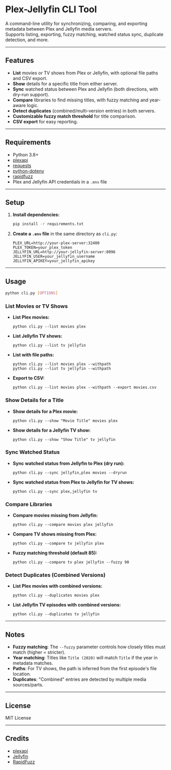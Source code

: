 # Plex-Jellyfin CLI Tool

A command-line utility for synchronizing, comparing, and exporting metadata between Plex and Jellyfin media servers.  
Supports listing, exporting, fuzzy matching, watched status sync, duplicate detection, and more.

---

## Features

- **List** movies or TV shows from Plex or Jellyfin, with optional file paths and CSV export.
- **Show** details for a specific title from either server.
- **Sync** watched status between Plex and Jellyfin (both directions, with dry-run support).
- **Compare** libraries to find missing titles, with fuzzy matching and year-aware logic.
- **Detect duplicates** (combined/multi-version entries) in both servers.
- **Customizable fuzzy match threshold** for title comparison.
- **CSV export** for easy reporting.

---

## Requirements

- Python 3.8+
- [plexapi](https://github.com/pkkid/python-plexapi)
- [requests](https://pypi.org/project/requests/)
- [python-dotenv](https://pypi.org/project/python-dotenv/)
- [rapidfuzz](https://github.com/maxbachmann/RapidFuzz)
- Plex and Jellyfin API credentials in a `.env` file

---

## Setup

1. **Install dependencies:**
    ```sh
    pip install -r requirements.txt
    ```

2. **Create a `.env` file** in the same directory as `cli.py`:
    ```
    PLEX_URL=http://your-plex-server:32400
    PLEX_TOKEN=your_plex_token
    JELLYFIN_URL=http://your-jellyfin-server:8096
    JELLYFIN_USER=your_jellyfin_username
    JELLYFIN_APIKEY=your_jellyfin_apikey
    ```

---

## Usage

```sh
python cli.py [OPTIONS]
```

### List Movies or TV Shows

- **List Plex movies:**
  ```
  python cli.py --list movies plex
  ```
- **List Jellyfin TV shows:**
  ```
  python cli.py --list tv jellyfin
  ```
- **List with file paths:**
  ```
  python cli.py --list movies plex --withpath
  python cli.py --list tv jellyfin --withpath
  ```
- **Export to CSV:**
  ```
  python cli.py --list movies plex --withpath --export movies.csv
  ```

### Show Details for a Title

- **Show details for a Plex movie:**
  ```
  python cli.py --show "Movie Title" movies plex
  ```
- **Show details for a Jellyfin TV show:**
  ```
  python cli.py --show "Show Title" tv jellyfin
  ```

### Sync Watched Status

- **Sync watched status from Jellyfin to Plex (dry run):**
  ```
  python cli.py --sync jellyfin,plex movies --dryrun
  ```
- **Sync watched status from Plex to Jellyfin for TV shows:**
  ```
  python cli.py --sync plex,jellyfin tv
  ```

### Compare Libraries

- **Compare movies missing from Jellyfin:**
  ```
  python cli.py --compare movies plex jellyfin
  ```
- **Compare TV shows missing from Plex:**
  ```
  python cli.py --compare tv jellyfin plex
  ```
- **Fuzzy matching threshold (default 85):**
  ```
  python cli.py --compare tv plex jellyfin --fuzzy 90
  ```

### Detect Duplicates (Combined Versions)

- **List Plex movies with combined versions:**
  ```
  python cli.py --duplicates movies plex
  ```
- **List Jellyfin TV episodes with combined versions:**
  ```
  python cli.py --duplicates tv jellyfin
  ```

---

## Notes

- **Fuzzy matching**: The `--fuzzy` parameter controls how closely titles must match (higher = stricter).
- **Year matching**: Titles like `Title (2020)` will match `Title` if the year in metadata matches.
- **Paths**: For TV shows, the path is inferred from the first episode's file location.
- **Duplicates**: "Combined" entries are detected by multiple media sources/parts.

---

## License

MIT License

---

## Credits

- [plexapi](https://github.com/pkkid/python-plexapi)
- [Jellyfin](https://jellyfin.org/)
- [RapidFuzz](https://github.com/maxbachmann/RapidFuzz)
